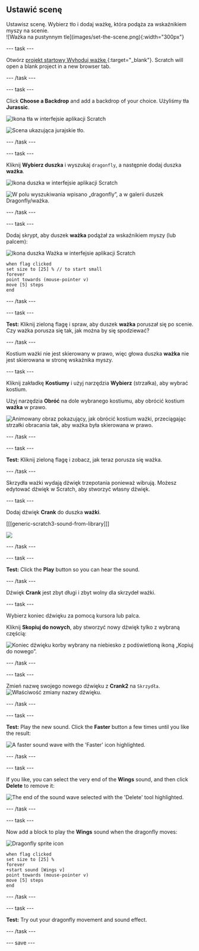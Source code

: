 ## Ustawić scenę

<div style="display: flex; flex-wrap: wrap">
<div style="flex-basis: 200px; flex-grow: 1; margin-right: 15px;">
Ustawisz scenę. Wybierz tło i dodaj ważkę, która podąża za wskaźnikiem myszy na scenie.
</div>
<div>
![Ważka na pustynnym tle](images/set-the-scene.png){:width="300px"}
</div>
</div>

--- task ---

Otwórz [projekt startowy Wyhoduj ważkę ](https://scratch.mit.edu/projects/535695413/editor){:target="_blank"}. Scratch will open a blank project in a new browser tab.

--- /task ---

--- task ---

Click **Choose a Backdrop** and add a backdrop of your choice. Użyliśmy tła **Jurassic**.

![Ikona tła w interfejsie aplikacji Scratch](images/choose-backdrop-icon.png)

![Scena ukazująca jurajskie tło.](images/Jurassic-backdrop.png)

--- /task ---

--- task ---

Kliknij **Wybierz duszka** i wyszukaj `dragonfly`, a następnie dodaj duszka **ważka**.

![Ikona duszka w interfejsie aplikacji Scratch](images/choose-sprite-icon.png)

![W polu wyszukiwania wpisano „dragonfly”, a w galerii duszek Dragonfly/ważka.](images/dragonfly-search.png)

--- /task ---

--- task ---

Dodaj skrypt, aby duszek **ważka** podążał za wskaźnikiem myszy (lub palcem):

![Ikona duszka Ważka w interfejsie aplikacji Scratch](images/dragonfly-icon.png)

```blocks3
when flag clicked
set size to [25] % // to start small
forever
point towards (mouse-pointer v)
move [5] steps
end
```
--- /task ---

--- task ---

**Test:** Kliknij zieloną flagę i spraw, aby duszek **ważka** poruszał się po scenie. Czy ważka porusza się tak, jak można by się spodziewać?

--- /task ---

Kostium ważki nie jest skierowany w prawo, więc głowa duszka **ważka** nie jest skierowana w stronę wskaźnika myszy.

--- task ---

Kliknij zakładkę **Kostiumy** i użyj narzędzia **Wybierz** (strzałka), aby wybrać kostium.

Użyj narzędzia **Obróć** na dole wybranego kostiumu, aby obrócić kostium **ważka** w prawo.

![Animowany obraz pokazujący, jak obrócić kostium ważki, przeciągając strzałki obracania tak, aby ważka była skierowana w prawo.](images/rotated-costume.gif)

--- /task ---

--- task ---

**Test:** Kliknij zieloną flagę i zobacz, jak teraz porusza się ważka.

--- /task ---

Skrzydła ważki wydają dźwięk trzepotania ponieważ wibrują. Możesz edytować dźwięk w Scratch, aby stworzyć własny dźwięk.

--- task ---

Dodaj dźwięk **Crank** do duszka **ważki**.

[[[generic-scratch3-sound-from-library]]]

![](images/crank-sound-editor.png)

--- /task ---

--- task ---

**Test:** Click the **Play** button so you can hear the sound.

--- /task ---

Dźwięk **Crank** jest zbyt długi i zbyt wolny dla skrzydeł ważki.

--- task ---

Wybierz koniec dźwięku za pomocą kursora lub palca.

Kliknij **Skopiuj do nowych**, aby stworzyć nowy dźwięk tylko z wybraną częścią:

![Koniec dźwięku korby wybrany na niebiesko z podświetloną ikoną „Kopiuj do nowego”.](images/crank-copy-end.png)

--- /task ---

--- task ---

Zmień nazwę swojego nowego dźwięku z **Crank2** na `Skrzydła`. ![Właściwość zmiany nazwy dźwięku.](images/crank-wings-sound.png)

--- /task ---

--- task ---

**Test:** Play the new sound. Click the **Faster** button a few times until you like the result:

![A faster sound wave with the 'Faster' icon highlighted.](images/wings-faster.png)

--- /task ---

--- task ---

If you like, you can select the very end of the **Wings** sound, and then click **Delete** to remove it:

![The end of the sound wave selected with the 'Delete' tool highlighted.](images/wings-shorter.png)

--- /task ---

--- task ---

Now add a block to play the **Wings** sound when the dragonfly moves:

![Dragonfly sprite icon](images/dragonfly-icon.png)

```blocks3
when flag clicked
set size to [25] %
forever
+start sound [Wings v]
point towards (mouse-pointer v)
move [5] steps
end
```
--- /task ---

--- task ---

**Test:** Try out your dragonfly movement and sound effect.

--- /task ---

--- save ---
